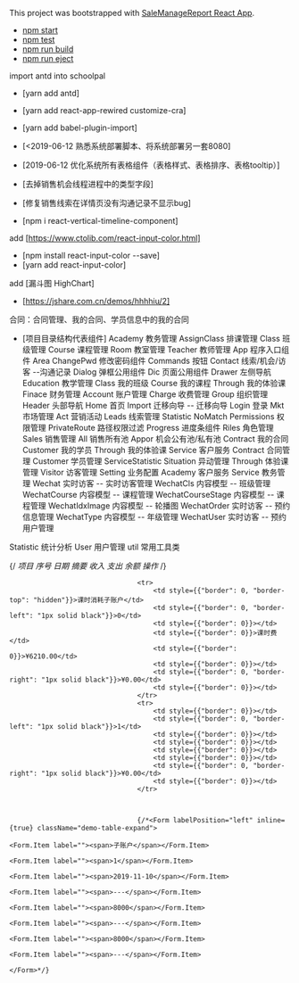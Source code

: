 This project was bootstrapped with [SaleManageReport React App](https://github.com/facebookincubator/create-react-app).

- [npm start](#npm-start)
- [npm test](#npm-test)
- [npm run build](#npm-run-build)
- [npm run eject](#npm-run-eject)


import antd into schoolpal
- [yarn add antd]
- [yarn add react-app-rewired customize-cra]
- [yarn add babel-plugin-import]
- [<2019-06-12 熟悉系统部署脚本、将系统部署另一套8080]
- [2019-06-12 优化系统所有表格组件（表格样式、表格排序、表格tooltip）]
- [去掉销售机会线程进程中的类型字段]
- [修复销售线索在详情页没有沟通记录不显示bug]

- [npm i react-vertical-timeline-component]

add [https://www.ctolib.com/react-input-color.html]
- [npm install react-input-color --save]
- [yarn add react-input-color]

add [漏斗图 HighChart] 
- [https://jshare.com.cn/demos/hhhhiu/2]

合同：合同管理、我的合同、学员信息中的我的合同


- [项目目录结构代表组件]
Academy    教务管理
    AssignClass  排课管理
    Class  班级管理
    Course  课程管理
    Room  教室管理
    Teacher   教师管理
App 程序入口组件
Area
ChangePwd 修改密码组件
Commands 按钮
Contact 线索/机会/访客  --沟通记录
Dialog 弹框公用组件
Dic 页面公用组件
Drawer 左侧导航
Education 教学管理
    Class 我的班级
    Course 我的课程
    Through 我的体验课
Finace  财务管理
    Account 账户管理
    Charge 收费管理
Group  组织管理
Header 头部导航
Home   首页
Import  迁移向导 -- 迁移向导
Login  登录
Mkt 市场管理
    Act 营销活动
    Leads 线索管理
    Statistic
NoMatch 
Permissions 权限管理
PrivateRoute 路径权限过滤
Progress 进度条组件 
Riles 角色管理
Sales 销售管理
    All 销售所有池
    Appor 机会公有池/私有池
    Contract 我的合同
    Customer 我的学员
    Through 我的体验课
Service 客户服务
    Contract 合同管理
    Customer 学员管理
    ServiceStatistic
    Situation 异动管理
    Through 体验课管理
    Visitor 访客管理
Setting 业务配置
    Academy 客户服务
    Service  教务管理
    Wechat  实时访客 --  实时访客管理
    WechatCls 内容模型 -- 班级管理
    WechatCourse 内容模型 -- 课程管理
    WechatCourseStage  内容模型 -- 课程管理
    WechatIdxImage 内容模型 -- 轮播图
    WechatOrder  实时访客 -- 预约信息管理
    WechatType  内容模型 -- 年级管理
    WechatUser  实时访客 --  预约用户管理

Statistic   统计分析
User 用户管理
util  常用工具类
    

























{/*<thead>
                                        <tr>
                                            <th>项目</th>
                                            <th>序号</th>
                                            <th>日期</th>
                                            <th>摘要</th>
                                            <th>收入</th>
                                            <th>支出</th>
                                            <th>余额</th>
                                            <th>操作</th>
                                        </tr>
                                    </thead>*/}

                                    <tr>
                                        <td style={{"border": 0, "border-top": "hidden"}}>课时消耗子账户</td>
                                        <td style={{"border": 0, "border-left": "1px solid black"}}>0</td>
                                        <td style={{"border": 0}}></td>
                                        <td style={{"border": 0}}>课时费</td>
                                        <td style={{"border": 0}}>¥6210.00</td>
                                        <td style={{"border": 0}}></td>
                                        <td style={{"border": 0, "border-right": "1px solid black"}}>¥0.00</td>
                                        <td style={{"border": 0}}></td>
                                    </tr>
                                    <tr>
                                        <td style={{"border": 0}}></td>
                                        <td style={{"border": 0, "border-left": "1px solid black"}}>1</td>
                                        <td style={{"border": 0}}></td>
                                        <td style={{"border": 0}}></td>
                                        <td style={{"border": 0}}></td>
                                        <td style={{"border": 0}}></td>
                                        <td style={{"border": 0, "border-right": "1px solid black"}}>¥0.00</td>
                                        <td style={{"border": 0}}></td>
                                    </tr>
                                    
                                    
                                    
                                    {/*<Form labelPosition="left" inline={true} className="demo-table-expand">
                                                                        <Form.Item label=""><span>子账户</span></Form.Item>
                                                                        <Form.Item label=""><span>1</span></Form.Item>
                                                                        <Form.Item label=""><span>2019-11-10</span></Form.Item>
                                                                        <Form.Item label=""><span>---</span></Form.Item>
                                                                        <Form.Item label=""><span>8000</span></Form.Item>
                                                                        <Form.Item label=""><span>---</span></Form.Item>
                                                                        <Form.Item label=""><span>8000</span></Form.Item>
                                                                        <Form.Item label=""><span>---</span></Form.Item>
                                                                    </Form>*/}